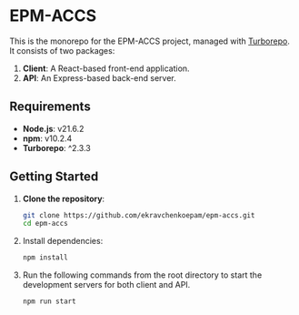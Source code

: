 # EPM-ACCS

This is the monorepo for the EPM-ACCS project, managed with [Turborepo](https://turbo.build/). It consists of two packages:

1. **Client**: A React-based front-end application.
2. **API**: An Express-based back-end server.

## Requirements

- **Node.js**: v21.6.2
- **npm**: v10.2.4
- **Turborepo**: ^2.3.3

## Getting Started

1. **Clone the repository**:
   ```bash
   git clone https://github.com/ekravchenkoepam/epm-accs.git
   cd epm-accs

2. Install dependencies:
    ```bash
    npm install

3. Run the following commands from the root directory to start the development servers for both client and API.
    ```bash
    npm run start
